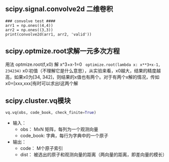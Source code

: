 ## scipy.signal.convolve2d 二维卷积
```
### convolve test ####
arr1 = np.ones((4,4))
arr2 = np.ones((3,3))
print(convolve2d(arr1, arr2, 'valid'))
```

## scipy.optmize.root求解一元多次方程
用法 optmize.root(f,x0)
解 x^3+x-1=0
` optimize.root(lambda x: x**3+x-1, 234234)`
x0:初值（不理解它是什么意思），从实验来看，x0越大，结果的精度越高，如果x0为[34, 342]，则结果的x值也有两个。对于有两个x解的情况，传如x0=[xxx,xxx]有时可以求出l这两个解

## scipy.cluster.vq模块
```python
vq.vq(obs, code_book, check_finite=True)
```
- 输入： 
  * obs： MxN 矩阵，每列为一个观测向量
  * code_book: 字典，每行为字典中的一个原子
- 输出： 
  * code： M个原子索引
  * dist： 被选出的原子和观测向量的距离（两向量的距离，即差向量的模长）
